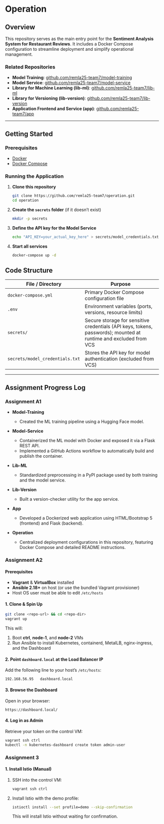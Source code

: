 # Operation

## Overview

This repository serves as the main entry point for the **Sentiment Analysis System for Restaurant Reviews**. It includes a Docker Compose configuration to streamline deployment and simplify operational management.

### Related Repositories

- **Model Training**: [github.com/remla25-team7/model-training](https://github.com/remla25-team7/model-training)  
- **Model Service**: [github.com/remla25-team7/model-service](https://github.com/remla25-team7/model-service)  
- **Library for Machine Learning (lib-ml)**: [github.com/remla25-team7/lib-ml](https://github.com/remla25-team7/lib-ml)  
- **Library for Versioning (lib-version)**: [github.com/remla25-team7/lib-version](https://github.com/remla25-team7/lib-version)  
- **Application Frontend and Service (app)**: [github.com/remla25-team7/app](https://github.com/remla25-team7/app)  

---

## Getting Started

### Prerequisites

- [Docker](https://www.docker.com/)  
- [Docker Compose](https://docs.docker.com/compose/)  

### Running the Application

1. **Clone this repository**  
   ```bash
   git clone https://github.com/remla25-team7/operation.git
   cd operation
   ```

2. **Create the `secrets` folder** (if it doesn’t exist)

   ```bash
   mkdir -p secrets
   ```

3. **Define the API key for the Model Service**

   ```bash
   echo "API_KEY=your_actual_key_here" > secrets/model_credentials.txt
   ```

4. **Start all services**

   ```bash
   docker-compose up -d
   ```



## Code Structure

| File / Directory                | Purpose                                                                                                          |
| ------------------------------- | ---------------------------------------------------------------------------------------------------------------- |
| `docker-compose.yml`            | Primary Docker Compose configuration file                                                                        |
| `.env`                          | Environment variables (ports, versions, resource limits)                                                         |
| `secrets/`                      | Secure storage for sensitive credentials (API keys, tokens, passwords); mounted at runtime and excluded from VCS |
| `secrets/model_credentials.txt` | Stores the API key for model authentication (excluded from VCS)                                                  |

---

## Assignment Progress Log

### Assignment A1

* **Model-Training**

  * Created the ML training pipeline using a Hugging Face model.
* **Model-Service**

  * Containerized the ML model with Docker and exposed it via a Flask REST API.
  * Implemented a GitHub Actions workflow to automatically build and publish the container.
* **Lib-ML**

  * Standardized preprocessing in a PyPI package used by both training and the model service.
* **Lib-Version**

  * Built a version-checker utility for the app service.
* **App**

  * Developed a Dockerized web application using HTML/Bootstrap 5 (frontend) and Flask (backend).
* **Operation**

  * Centralized deployment configurations in this repository, featuring Docker Compose and detailed README instructions.

### Assignment A2

#### Prerequisites

* **Vagrant** & **VirtualBox** installed
* **Ansible 2.18+** on host (or use the bundled Vagrant provisioner)
* Host OS user must be able to edit `/etc/hosts`

#### 1. Clone & Spin Up

```bash
git clone <repo-url> && cd <repo-dir>
vagrant up
```

This will:

1. Boot **ctrl**, **node-1**, and **node-2** VMs
2. Run Ansible to install Kubernetes, containerd, MetalLB, nginx-ingress, and the Dashboard

#### 2. Point `dashboard.local` at the Load Balancer IP

Add the following line to your host’s `/etc/hosts`:

```
192.168.56.95   dashboard.local
```

#### 3. Browse the Dashboard

Open in your browser:

```
https://dashboard.local/
```

#### 4. Log in as Admin

Retrieve your token on the control VM:

```bash
vagrant ssh ctrl
kubectl -n kubernetes-dashboard create token admin-user
```
### Assignment 3
#### 1. Install Istio (Manual)

1. SSH into the control VM:

   ```bash
   vagrant ssh ctrl
   ```

2. Install Istio with the demo profile:

   ```bash
   istioctl install --set profile=demo --skip-confirmation
   ```

   This will install Istio without waiting for confirmation.
